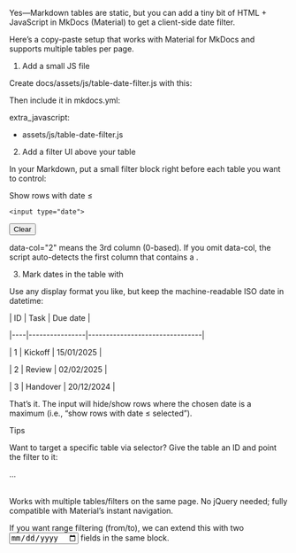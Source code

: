 Yes—Markdown tables are static, but you can add a tiny bit of HTML + JavaScript in MkDocs (Material) to get a client-side date filter.



Here’s a copy-paste setup that works with Material for MkDocs and supports multiple tables per page.





1) Add a small JS file





Create docs/assets/js/table-date-filter.js with this:

<script>

(function () {

  // Parse YYYY-MM-DD safely (no timezone surprises)

  function parseISODate(iso) {

    const [y, m, d] = iso.split("-").map(Number);

    return new Date(y, m - 1, d);

  }



  function bindFilters(root) {

    const filters = root.querySelectorAll(".table-date-filter");



    filters.forEach(filter => {

      // Find the table to control:

      // 1) explicit selector via data-target, or

      // 2) the next <table> sibling

      let table = null;

      const sel = filter.getAttribute("data-target");

      if (sel) table = root.querySelector(sel);

      if (!table) {

        let n = filter.nextElementSibling;

        while (n && n.tagName !== "TABLE") n = n.nextElementSibling;

        table = n;

      }

      if (!table || !table.tBodies.length) return;



      // Which column? zero-based index; default = auto-detect first cell containing <time datetime="">

      const colAttr = filter.getAttribute("data-col");

      const dateColIndex = colAttr !== null ? parseInt(colAttr, 10) : -1;



      const input = filter.querySelector('input[type="date"]');

      const clearBtn = filter.querySelector("[data-clear]");



      const rows = Array.from(table.tBodies[0].rows);



      function getCellDate(tr) {

        let idx = dateColIndex;

        if (idx < 0) {

          idx = Array.from(tr.cells).findIndex(td => td.querySelector("time[datetime]"));

        }

        if (idx < 0 || !tr.cells[idx]) return null;

        const t = tr.cells[idx].querySelector("time[datetime]");

        if (!t) return null;

        const iso = t.getAttribute("datetime"); // expect YYYY-MM-DD

        if (!iso) return null;

        return parseISODate(iso);

      }



      function apply() {

        const max = input && input.value ? parseISODate(input.value) : null;

        rows.forEach(tr => {

          const d = getCellDate(tr);

          const keep = !max || (d && d <= max);

          tr.style.display = keep ? "" : "none";

        });

      }



      if (input) {

        input.addEventListener("change", apply);

      }

      if (clearBtn) {

        clearBtn.addEventListener("click", () => {

          if (input) input.value = "";

          apply();

        });

      }



      // Run once on load

      apply();

    });

  }



  // Re-bind on every page load (Material’s instant navigation) or classic load

  if (window.document$) {

    document$.subscribe(() => bindFilters(document));

  } else {

    document.addEventListener("DOMContentLoaded", () => bindFilters(document));

  }

})();

</script>

Then include it in mkdocs.yml:

extra_javascript:

  - assets/js/table-date-filter.js



2) Add a filter UI above your table





In your Markdown, put a small filter block right before each table you want to control:

<div class="table-date-filter" data-col="2">

  <label>Show rows with date ≤

    <input type="date">

  </label>

  <button type="button" data-clear>Clear</button>

</div>



data-col="2" means the 3rd column (0-based).
If you omit data-col, the script auto-detects the first column that contains a <time datetime="...">.






3) Mark dates in the table with 

<time datetime="YYYY-MM-DD">





Use any display format you like, but keep the machine-readable ISO date in datetime:

| ID | Task           | Due date                       |

|----|----------------|--------------------------------|

| 1  | Kickoff        | <time datetime="2025-01-15">15/01/2025</time> |

| 2  | Review         | <time datetime="2025-02-02">02/02/2025</time> |

| 3  | Handover       | <time datetime="2024-12-20">20/12/2024</time> |

That’s it. The input will hide/show rows where the chosen date is a maximum (i.e., “show rows with date ≤ selected”).





Tips





Want to target a specific table via selector? Give the table an ID and point the filter to it:


<div class="table-date-filter" data-target="#milestones"></div>



<table id="milestones">

  ...

</table>




Works with multiple tables/filters on the same page.
No jQuery needed; fully compatible with Material’s instant navigation.




If you want range filtering (from/to), we can extend this with two <input type="date"> fields in the same block.
